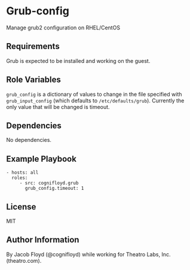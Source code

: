 Grub-config
===========

Manage grub2 configuration on RHEL/CentOS

Requirements
------------

Grub is expected to be installed and working on the guest.

Role Variables
--------------

`grub_config` is a dictionary of values to change in the file specified with `grub_input_config`
(which defaults to `/etc/defaults/grub`). Currently the only value that will be changed is timeout.

Dependencies
------------

No dependencies.

Example Playbook
----------------

    - hosts: all
      roles:
         - src: cognifloyd.grub
           grub_config.timeout: 1

License
-------

MIT

Author Information
------------------

By Jacob Floyd (@cognifloyd) while working for Theatro Labs, Inc. (theatro.com).
